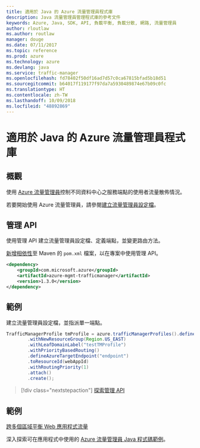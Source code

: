 ```yaml
---
title: 適用於 Java 的 Azure 流量管理員程式庫
description: Java 流量管理員管理程式庫的參考文件
keywords: Azure, Java, SDK, API, 負載平衡, 負載分散, 網路, 流量管理員
author: rloutlaw
ms.author: routlaw
manager: douge
ms.date: 07/11/2017
ms.topic: reference
ms.prod: azure
ms.technology: azure
ms.devlang: java
ms.service: traffic-manager
ms.openlocfilehash: fd78402f50df16ad7d57c0ca67815bfad5b18d51
ms.sourcegitcommit: b64017f119177f97da7a5930489874e67b09c0fc
ms.translationtype: HT
ms.contentlocale: zh-TW
ms.lasthandoff: 10/09/2018
ms.locfileid: "48892869"
---
```

# <a name="azure-traffic-manager-libraries-for-java"></a>適用於 Java 的 Azure 流量管理員程式庫

## <a name="overview"></a>概觀

使用 [Azure 流量管理員](/azure/traffic-manager/traffic-manager-overview)控制不同資料中心之服務端點的使用者流量散佈情況。

若要開始使用 Azure 流量管理員，請參閱[建立流量管理員設定檔](/azure/traffic-manager/traffic-manager-create-profile)。

## <a name="management-api"></a>管理 API

使用管理 API 建立流量管理員設定檔、定義端點，並變更路由方法。 

[新增相依性](https://maven.apache.org/guides/getting-started/index.html#How_do_I_use_external_dependencies)至 Maven 的 `pom.xml` 檔案，以在專案中使用管理 API。  

```XML
<dependency>
    <groupId>com.microsoft.azure</groupId>
    <artifactId>azure-mgmt-trafficmanager</artifactId>
    <version>1.3.0</version>
</dependency>
```   

## <a name="example"></a>範例

建立流量管理員設定檔，並指派單一端點。

```java
TrafficManagerProfile tmProfile = azure.trafficManagerProfiles().define("testTMProfile")
        .withNewResourceGroup(Region.US_EAST)
        .withLeafDomainLabel("testTMProfile")
        .withPriorityBasedRouting()
        .defineAzureTargetEndpoint("endpoint")
        .toResourceId(webAppId)
        .withRoutingPriority(1)
        .attach()
        .create();
```

> [!div class="nextstepaction"]
> [探索管理 API](/java/api/overview/azure/trafficmanager/management)

## <a name="samples"></a>範例

[跨多個區域平衡 Web 應用程式流量](https://github.com/Azure-Samples/traffic-manager-java-manage-profiles)

深入探索可在應用程式中使用的 [Azure 流量管理員 Java 程式碼範例](https://azure.microsoft.com/resources/samples/?platform=java&term=traffic)。
